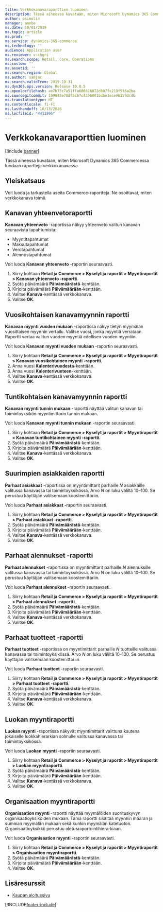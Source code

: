 ```yaml
---
title: Verkkokanavaraporttien luominen
description: Tässä aiheessa kuvataan, miten Microsoft Dynamics 365 Commercessa luodaan raportteja verkkokanavassa.
author: psimolin
manager: annbe
ms.date: 10/01/2019
ms.topic: article
ms.prod: ''
ms.service: dynamics-365-commerce
ms.technology: ''
audience: Application user
ms.reviewer: v-chgri
ms.search.scope: Retail, Core, Operations
ms.custom: ''
ms.assetid: ''
ms.search.region: Global
ms.author: samjar
ms.search.validFrom: 2019-10-31
ms.dyn365.ops.version: Release 10.0.5
ms.openlocfilehash: ae7b73c7a51ffa606876072d607fc219f5f6a2ba
ms.sourcegitcommit: 199848e78df5cb7c439b001bdbe1ece963593cdb
ms.translationtype: HT
ms.contentlocale: fi-FI
ms.lasthandoff: 10/13/2020
ms.locfileid: "4411996"
---
```

# <a name="generate-online-channel-reports"></a>Verkkokanavaraporttien luominen


[!include [banner](includes/banner.md)]

Tässä aiheessa kuvataan, miten Microsoft Dynamics 365 Commercessa luodaan raportteja verkkokanavassa.

## <a name="overview"></a>Yleiskatsaus

Voit luoda ja tarkastella useita Commerce-raportteja. Ne osoittavat, miten verkkokanava toimii.

## <a name="channel-summary-report"></a>Kanavan yhteenvetoraportti

**Kanavan yhteenveto** -raportissa näkyy yhteenveto valitun kanavan seuraavista tapahtumista:

- Myyntitapahtumat
- Maksutapahtumat
- Verotapahtumat
- Alennustapahtumat

Voit luoda **Kanavan yhteenveto** -raportin seuraavasti.

1. Siirry kohtaan **Retail ja Commerce \> Kyselyt ja raportit \> Myyntiraportit \> Kanavan yhteenveto -raportti**.
1. Syötä päivämäärä **Päivämäärästä**-kenttään.
1. Kirjoita päivämäärä **Päivämäärään**-kenttään.
1. Valitse **Kanava**-kentässä verkkokanava.
1. Valitse **OK**.
 
## <a name="channel-sales-by-year-report"></a>Vuosikohtaisen kanavamyynnin raportti 

**Kanavan myynti vuoden mukaan** -raportissa näkyy tietyn myymälän vuosittaisen myynnin vertailu. Valitse vuosi, jonka myyntiä verrataan. Raportti vertaa valitun vuoden myyntiä edellisen vuoden myyntiin.

Voit luoda **Kanavan myynti vuoden mukaan** -raportin seuraavasti.

1. Siirry kohtaan **Retail ja Commerce \> Kyselyt ja raportit \> Myyntiraportit \> Kanavan vuosikohtainen myynti -raportti**.
1. Anna vuosi **Kalenterivuodesta**-kenttään.
1. Anna vuosi **Kalenterivuoteen**-kenttään.
1. Valitse **Kanava**-kentässä verkkokanava.
1. Valitse **OK**.

## <a name="channel-sales-by-hour-report"></a>Tuntikohtaisen kanavamyynnin raportti

**Kanavan myynti tunnin mukaan** -raportti näyttää valitun kanavan tai toimintoyksikön myyntimittarin tunnin mukaan.

Voit luoda **Kanavan myynti tunnin mukaan** -raportin seuraavasti.

1. Siirry kohtaan **Retail ja Commerce \> Kyselyt ja raportit \> Myyntiraportit \> Kanavan tuntikohtainen myynti -raportti**.
1. Syötä päivämäärä **Päivämäärästä**-kenttään.
1. Kirjoita päivämäärä **Päivämäärään**-kenttään.
1. Valitse **Kanava**-kentässä verkkokanava.
1. Valitse **OK**.

## <a name="top-customers-report"></a>Suurimpien asiakkaiden raportti

**Parhaat asiakkaat** -raportissa on myyntimittarit parhaille *N* asiakkaille valitussa kanavassa tai toimintoyksikössä. Arvo *N* on luku väliltä 10–100. Se perustuu käyttäjän valitsemaan koostemittariin.

Voit luoda **Parhaat asiakkaat** -raportin seuraavasti.

1. Siirry kohtaan **Retail ja Commerce \> Kyselyt ja raportit \> Myyntiraportit \> Parhaat asiakkaat -raportti**.
1. Syötä päivämäärä **Päivämäärästä**-kenttään.
1. Kirjoita päivämäärä **Päivämäärään**-kenttään.
1. Valitse **Kanava**-kentässä verkkokanava.
1. Valitse **OK**.

## <a name="top-discounts-report"></a>Parhaat alennukset -raportti

**Parhaat alennukset** -raportissa on myyntimittarit parhaille *N* alennuksille valitussa kanavassa tai toimintoyksikössä. Arvo *N* on luku väliltä 10–100. Se perustuu käyttäjän valitsemaan koostemittariin.

Voit luoda **Parhaat alennukset** -raportin seuraavasti.

1. Siirry kohtaan **Retail ja Commerce \> Kyselyt ja raportit \> Myyntiraportit \> Parhaat alennukset -raportti**.
1. Syötä päivämäärä **Päivämäärästä**-kenttään.
1. Kirjoita päivämäärä **Päivämäärään**-kenttään.
1. Valitse **Kanava**-kentässä verkkokanava.
1. Valitse **OK**.

## <a name="top-products-report"></a>Parhaat tuotteet -raportti

**Parhaat tuotteet** -raportissa on myyntimittarit parhaille *N* tuotteille valitussa kanavassa tai toimintoyksikössä. Arvo *N* on luku väliltä 10–100. Se perustuu käyttäjän valitsemaan koostemittariin.

Voit luoda **Parhaat tuotteet** -raportin seuraavasti.

1. Siirry kohtaan **Retail ja Commerce \> Kyselyt ja raportit \> Myyntiraportit \> Parhaat tuotteet -raportti**.
1. Syötä päivämäärä **Päivämäärästä**-kenttään.
1. Kirjoita päivämäärä **Päivämäärään**-kenttään.
1. Valitse **Kanava**-kentässä verkkokanava.
1. Valitse **OK**.

## <a name="category-sales-report"></a>Luokan myyntiraportti

**Luokan myynti** -raportissa näkyvät myyntimittarit valittuna kautena jokaiselle luokkahierarkian solmulle valitussa kanavassa tai toimintoyksikössä.

Voit luoda **Luokan myynti** -raportin seuraavasti.

1. Siirry kohtaan **Retail ja Commerce \> Kyselyt ja raportit \> Myyntiraportit \> Luokan myyntiraportti**.
1. Syötä päivämäärä **Päivämäärästä**-kenttään.
1. Kirjoita päivämäärä **Päivämäärään**-kenttään.
1. Valitse **Kanava**-kentässä verkkokanava.
1. Valitse **OK**.

## <a name="organization-sales-report"></a>Organisaation myyntiraportti

**Organisaation myynti** -raportti näyttää myymälöiden suorituskyvyn organisaatioyksiköiden mukaan. Tämä raportti sisältää myynnin määrän ja summan myymälän mukaan sekä kunkin myymälän katetuoton. Organisaatioyksikkö perustuu oletusraportointihierarkiaan.

Voit luoda **Organisaation myynti** -raportin seuraavasti.

1. Siirry kohtaan **Retail ja Commerce \> Kyselyt ja raportit \> Myyntiraportit \> Organisaation myyntiraportti**.
1. Syötä päivämäärä **Päivämäärästä**-kenttään.
1. Kirjoita päivämäärä **Päivämäärään**-kenttään.
1. Valitse **OK**.

## <a name="additional-resources"></a>Lisäresurssit

- [Kaupan aloitussivu](../retail/index.md)


[!INCLUDE[footer-include](../includes/footer-banner.md)]